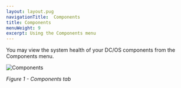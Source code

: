 ```yaml
---
layout: layout.pug
navigationTitle:  Components
title: Components
menuWeight: 9
excerpt: Using the Components menu
---
```


You may view the system health of your DC/OS components from the Components menu.

![Components](/1.13/img/GUI-Components-Main_View-1_12.png)

<p><i>Figure 1 - Components tab</i></p>

